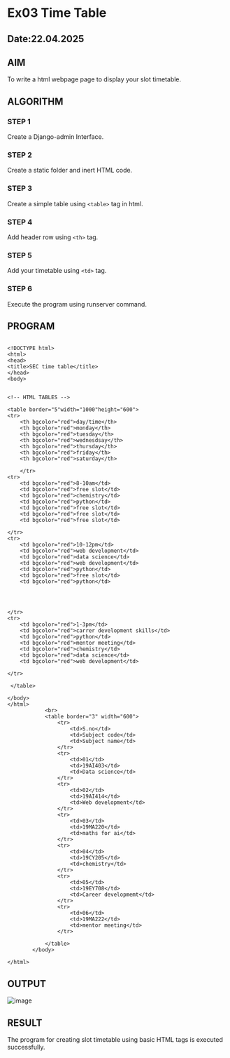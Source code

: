 # Ex03 Time Table
## Date:22.04.2025

## AIM
To write a html webpage page to display your slot timetable.

## ALGORITHM
### STEP 1
Create a Django-admin Interface.

### STEP 2
Create a static folder and inert HTML code.

### STEP 3
Create a simple table using ```<table>``` tag in html.

### STEP 4
Add header row using ```<th>``` tag.

### STEP 5
Add your timetable using ```<td>``` tag.

### STEP 6
Execute the program using runserver command.

## PROGRAM
```

<!DOCTYPE html>
<html>
<head>
<title>SEC time table</title> 
</head>
<body>
    

<!-- HTML TABLES -->

<table border="5"width="1000"height="600">
<tr>
    <th bgcolor="red">day/time</th>
    <th bgcolor="red">monday</th>
    <th bgcolor="red">tuesday</th>
    <th bgcolor="red">wednesdsay</th>
    <th bgcolor="red">thursday</th>
    <th bgcolor="red">friday</th>
    <th bgcolor="red">saturday</th>

    </tr>
<tr>
    <td bgcolor="red">8-10am</td>
    <td bgcolor="red">free slot</td>
    <td bgcolor="red">chemistry</td>
    <td bgcolor="red">python</td>
    <td bgcolor="red">free slot</td>
    <td bgcolor="red">free slot</td>
    <td bgcolor="red">free slot</td>

</tr>
<tr>
    <td bgcolor="red">10-12pm</td>
    <td bgcolor="red">web development</td>
    <td bgcolor="red">data science</td>
    <td bgcolor="red">web development</td>
    <td bgcolor="red">python</td>
    <td bgcolor="red">free slot</td>
    <td bgcolor="red">python</td>




</tr>
<tr>
    <td bgcolor="red">1-3pm</td>
    <td bgcolor="red">carrer development skills</td>
    <td bgcolor="red">python</td>
    <td bgcolor="red">mentor meeting</td>
    <td bgcolor="red">chemistry</td>
    <td bgcolor="red">data science</td>
    <td bgcolor="red">web development</td>

</tr>

 </table>

</body>
</html>
            <br>
            <table border="3" width="600">
                <tr>
                    <td>S.no</td>
                    <td>Subject code</td>
                    <td>Subject name</td>
                </tr>
                <tr>
                    <td>01</td>
                    <td>19AI403</td>
                    <td>Data science</td>
                </tr>
                <tr>
                    <td>02</td>
                    <td>19AI414</td>
                    <td>Web development</td>
                </tr>
                <tr>
                    <td>03</td>
                    <td>19MA220</td>
                    <td>maths for ai</td>
                </tr>
                <tr>
                    <td>04</td>
                    <td>19CY205</td>
                    <td>chemistry</td>
                </tr>
                <tr>
                    <td>05</td>
                    <td>19EY708</td>
                    <td>Career developmemt</td>
                </tr>
                <tr>
                    <td>06</td>
                    <td>19MA222</td>
                    <td>mentor meeting</td>
                </tr>
                
            </table>
        </body>
    
</html>
```


## OUTPUT
![image](https://github.com/user-attachments/assets/9d598a23-463c-4dd9-89aa-6e597949ada3)



## RESULT
The program for creating slot timetable using basic HTML tags is executed successfully.
